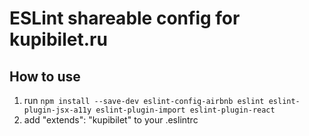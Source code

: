 # ESLint shareable config for kupibilet.ru

## How to use
1. run `npm install --save-dev eslint-config-airbnb eslint eslint-plugin-jsx-a11y eslint-plugin-import eslint-plugin-react`
2. add "extends": "kupibilet" to your .eslintrc
